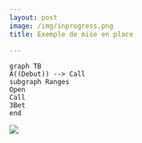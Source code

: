 ```yaml
---
layout: post
image: /img/inprogress.png
title: Exemple de mise en place

---
```


```mermaid
graph TB
A((Debut)) --> Call
subgraph Ranges
Open
Call
3Bet
end
```

![](../img/2018-07-30-donk-turn.svg)
<!--stackedit_data:
eyJoaXN0b3J5IjpbMTcxMDI3MTYxNiwtNTc2NjQzMjAxXX0=
-->
